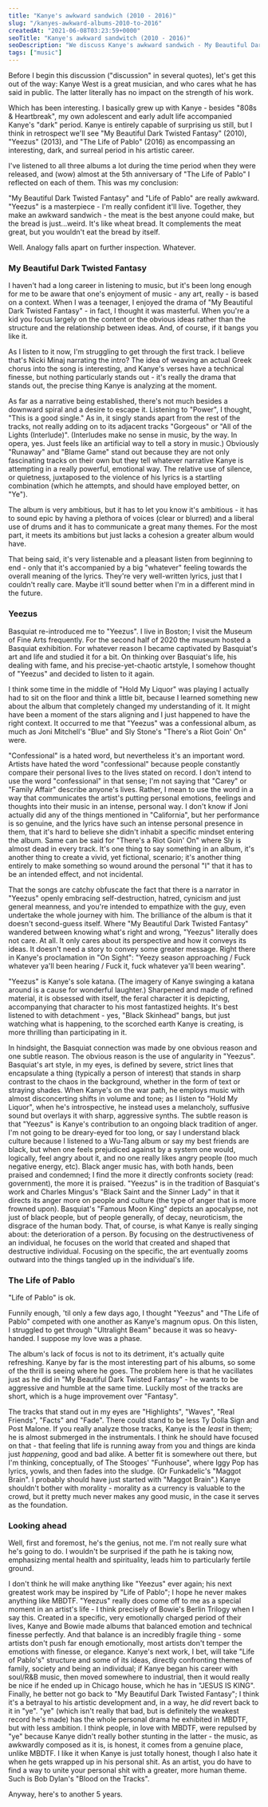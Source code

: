 ```yaml
---
title: "Kanye's awkward sandwich (2010 - 2016)"
slug: "/kanyes-awkward-albums-2010-to-2016"
createdAt: "2021-06-08T03:23:59+0000"
seoTitle: "Kanye's awkward sandwitch (2010 - 2016)"
seoDescription: "We discuss Kanye's awkward sandwich - My Beautiful Dark Twisted Fantasy, Yeezus, and The Life of Pablo."
tags: ["music"]
---
```

Before I begin this discussion ("discussion" in several quotes), let's get this out of the way: Kanye West is a great musician, and who cares what he has said in public. The latter literally has no impact on the strength of his work.

Which has been interesting. I basically grew up with Kanye - besides "808s & Heartbreak", my own adolescent and early adult life accompanied Kanye's "dark" period. Kanye is entirely capable of surprising us still, but I think in retrospect we'll see "My Beautiful Dark Twisted Fantasy" (2010), "Yeezus" (2013), and "The Life of Pablo" (2016) as encompassing an interesting, dark, and surreal period in his artistic career.

I've listened to all three albums a lot during the time period when they were released, and (wow) almost at the 5th anniversary of "The Life of Pablo" I reflected on each of them. This was my conclusion:

"My Beautiful Dark Twisted Fantasy" and "Life of Pablo" are really awkward. "Yeezus" is a masterpiece - I'm really confident it'll live. Together, they make an awkward sandwich - the meat is the best anyone could make, but the bread is just...weird. It's like wheat bread. It complements the meat great, but you wouldn't eat the bread by itself.

Well. Analogy falls apart on further inspection. Whatever.

### My Beautiful Dark Twisted Fantasy

I haven't had a long career in listening to music, but it's been long enough for me to be aware that one's enjoyment of music - any art, really - is based on a context. When I was a teenager, I enjoyed the drama of "My Beautiful Dark Twisted Fantasy" - in fact, I thought it was masterful. When you're a kid you focus largely on the content or the obvious ideas rather than the structure and the relationship between ideas. And, of course, if it bangs you like it.

As I listen to it now, I'm struggling to get through the first track. I believe that's Nicki Minaj narrating the intro? The idea of weaving an actual Greek chorus into the song is interesting, and Kanye's verses have a technical finesse, but nothing particularly stands out - it's really the drama that stands out, the precise thing Kanye is analyzing at the moment.

As far as a narrative being established, there's not much besides a downward spiral and a desire to escape it. Listening to "Power", I thought, "This is a good single." As in, it singly stands apart from the rest of the tracks, not really adding on to its adjacent tracks "Gorgeous" or "All of the Lights (Interlude)". (Interludes make no sense in music, by the way. In opera, yes. Just feels like an artificial way to tell a story in music.) Obviously "Runaway" and "Blame Game" stand out because they are not only fascinating tracks on their own but they tell whatever narrative Kanye is attempting in a really powerful, emotional way. The relative use of silence, or quietness, juxtaposed to the violence of his lyrics is a startling combination (which he attempts, and should have employed better, on "Ye").

The album is very ambitious, but it has to let you know it's ambitious - it has to sound epic by having a plethora of voices (clear or blurred) and a liberal use of drums and it has to communicate a great many themes. For the most part, it meets its ambitions but just lacks a cohesion a greater album would have.

That being said, it's very listenable and a pleasant listen from beginning to end - only that it's accompanied by a big "whatever" feeling towards the overall meaning of the lyrics. They're very well-written lyrics, just that I couldn't really care. Maybe it'll sound better when I'm in a different mind in the future.

### Yeezus

Basquiat re-introduced me to "Yeezus". I live in Boston; I visit the Museum of Fine Arts frequently. For the second half of 2020 the museum hosted a Basquiat exhibition. For whatever reason I became captivated by Basquiat's art and life and studied it for a bit. On thinking over Basquiat's life, his dealing with fame, and his precise-yet-chaotic artstyle, I somehow thought of "Yeezus" and decided to listen to it again.

I think some time in the middle of "Hold My Liquor" was playing I actually had to sit on the floor and think a little bit, because I learned something new about the album that completely changed my understanding of it. It might have been a moment of the stars aligning and I just happened to have the right context. It occurred to me that "Yeezus" was a confessional album, as much as Joni Mitchell's "Blue" and Sly Stone's "There's a Riot Goin' On" were.

"Confessional" is a hated word, but nevertheless it's an important word. Artists have hated the word "confessional" because people constantly compare their personal lives to the lives stated on record. I don't intend to use the word "confessional" in that sense; I'm not saying that "Carey" or "Family Affair" describe anyone's lives. Rather, I mean to use the word in a way that communicates the artist's putting personal emotions, feelings and thoughts into their music in an intense, personal way. I don't know if Joni actually did any of the things mentioned in "California", but her performance is so genuine, and the lyrics have such an intense personal presence in them, that it's hard to believe she didn't inhabit a specific mindset entering the album. Same can be said for "There's a Riot Goin' On" where Sly is almost dead in every track. It's one thing to say something in an album, it's another thing to create a vivid, yet fictional, scenario; it's another thing entirely to make something so wound around the personal "I" that it has to be an intended effect, and not incidental.

That the songs are catchy obfuscate the fact that there is a narrator in "Yeezus" openly embracing self-destruction, hatred, cynicism and just general meanness, and you're intended to empathize with the guy, even undertake the whole journey with him. The brilliance of the album is that it doesn't second-guess itself. Where "My Beautiful Dark Twisted Fantasy" wandered between knowing what's right and wrong, "Yeezus" literally does not care. At all. It only cares about its perspective and how it conveys its ideas. It doesn't need a story to convey some greater message. Right there in Kanye's proclamation in "On Sight": "Yeezy season approaching / Fuck whatever ya'll been hearing / Fuck it, fuck whatever ya'll been wearing".

"Yeezus" is Kanye's sole katana. (The imagery of Kanye swinging a katana around is a cause for wonderful laughter.) Sharpened and made of refined material, it is obsessed with itself, the feral character it is depicting, accompanying that character to his most fantastized heights. It's best listened to with detachment - yes, "Black Skinhead" bangs, but just watching what is happening, to the scorched earth Kanye is creating, is more thrilling than participating in it.

In hindsight, the Basquiat connection was made by one obvious reason and one subtle reason. The obvious reason is the use of angularity in "Yeezus". Basquiat's art style, in my eyes, is defined by severe, strict lines that encapsulate a thing (typically a person of interest) that stands in sharp contrast to the chaos in the background, whether in the form of text or straying shades. When Kanye's on the war path, he employs music with almost disconcerting shifts in volume and tone; as I listen to "Hold My Liquor", when he's introspective, he instead uses a melancholy, suffusive sound but overlays it with sharp, aggressive synths. The subtle reason is that "Yeezus" is Kanye's contribution to an ongoing black tradition of anger. I'm not going to be dreary-eyed for too long, or say I understand black culture because I listened to a Wu-Tang album or say my best friends are black, but when one feels prejudiced against by a system one would, logically, feel angry about it, and no one really likes angry people (too much negative energy, etc). Black anger music has, with both hands, been praised and condemned; I find the more it directly confronts society (read: government), the more it is praised. "Yeezus" is in the tradition of Basquiat's work and Charles Mingus's "Black Saint and the Sinner Lady" in that it directs its anger more on people and culture (the type of anger that is more frowned upon). Basquiat's "Famous Moon King" depicts an apocalypse, not just of black people, but of people generally, of decay, neuroticism, the disgrace of the human body. That, of course, is what Kanye is really singing about: the deterioration of a person. By focusing on the destructiveness of an individual, he focuses on the world that created and shaped that destructive individual. Focusing on the specific, the art eventually zooms outward into the things tangled up in the individual's life.

### The Life of Pablo

"Life of Pablo" is ok.

Funnily enough, 'til only a few days ago, I thought "Yeezus" and "The Life of Pablo" competed with one another as Kanye's magnum opus. On this listen, I struggled to get through "Ultralight Beam" because it was so heavy-handed. I suppose my love was a phase.

The album's lack of focus is not to its detriment, it's actually quite refreshing. Kanye by far is the most interesting part of his albums, so some of the thrill is seeing where he goes. The problem here is that he vacillates just as he did in "My Beautiful Dark Twisted Fantasy" - he wants to be aggressive and humble at the same time. Luckily most of the tracks are short, which is a huge improvement over "Fantasy".

The tracks that stand out in my eyes are "Highlights", "Waves", "Real Friends", "Facts" and "Fade". There could stand to be less Ty Dolla Sign and Post Malone. If you really analyze those tracks, Kanye is the *least* in them; he is almost submerged in the instrumentals. I think he should have focused on that - that feeling that life is running away from you and things are kinda just *happening*, good and bad alike. A better fit is somewhere out there, but I'm thinking, conceptually, of The Stooges' "Funhouse", where Iggy Pop has lyrics, yowls, and then fades into the sludge. (Or Funkadelic's "Maggot Brain". I probably should have just started with "Maggot Brain".) Kanye shouldn't bother with morality - morality as a currency is valuable to the crowd, but it pretty much never makes any good music, in the case it serves as the foundation.

### Looking ahead

Well, first and foremost, he's the genius, not me. I'm not really sure what he's going to do. I wouldn't be surprised if the path he is taking now, emphasizing mental health and spirituality, leads him to particularly fertile ground.

I don't think he will make anything like "Yeezus" ever again; his next greatest work may be inspired by "Life of Pablo"; I hope he never makes anything like MBDTF. "Yeezus" really does come off to me as a special moment in an artist's life - I think precisely of Bowie's Berlin Trilogy when I say this. Created in a specific, very emotionally charged period of their lives, Kanye and Bowie made albums that balanced emotion and technical finesse perfectly. And that balance is an incredibly fragile thing - some artists don't push far enough emotionally, most artists don't temper the emotions with finesse, or elegance. Kanye's next work, I bet, will take "Life of Pablo's" structure and some of its ideas, directly confronting themes of family, society and being an individual; if Kanye began his career with soul/R&B music, then moved somewhere to industrial, then it would really be nice if he ended up in Chicago house, which he has in "JESUS IS KING". Finally, he better not go back to "My Beautiful Dark Twisted Fantasy"; I think it's a betrayal to his artistic development and, in a way, he _did_ revert back to it in "ye". "ye" (which isn't really that bad, but is definitely the weakest record he's made) has the whole personal drama he exhibited in MBDTF, but with less ambition. I think people, in love with MBDTF, were repulsed by "ye" because Kanye didn't really bother stunting in the latter - the music, as awkwardly composed as it is, is honest, it comes from a genuine place, unlike MBDTF. I like it when Kanye is just totally honest, though I also hate it when he gets wrapped up in his personal shit. As an artist, you do have to find a way to unite your personal shit with a greater, more human theme. Such is Bob Dylan's "Blood on the Tracks".

Anyway, here's to another 5 years.
